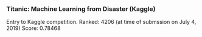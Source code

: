 ### Titanic: Machine Learning from Disaster (Kaggle)

Entry to Kaggle competition.
Ranked: 4206 (at time of submssion on July 4, 2019)
Score: 0.78468
